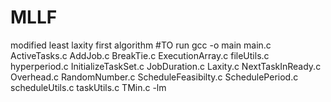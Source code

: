 # MLLF
modified least laxity first algorithm
#TO run
gcc -o main main.c ActiveTasks.c AddJob.c BreakTie.c ExecutionArray.c fileUtils.c hyperperiod.c InitializeTaskSet.c JobDuration.c Laxity.c NextTaskInReady.c Overhead.c RandomNumber.c ScheduleFeasibilty.c SchedulePeriod.c scheduleUtils.c taskUtils.c TMin.c -lm